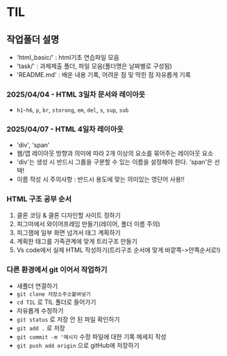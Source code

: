 # TIL
## 작업폴더 설명
* 'html_basic/' : html기초 연습파일 모음 <!-- /는 폴더라는 뜻 -->
* 'task/' : 과제제출 폴더, 파일 모음(폴더명은 날짜별로 구성됨)
* 'README.md' : 배운 내용 기록, 어려운 점 및 막힌 점 자유롭게 기록
### 2025/04/04 - HTML 3일차 문서와 레이아웃
* `h1~h6`, `p`, `br`, `storong`, `em`, `del`, `s`, `sup`, `sub`
### 2025/04/07 - HTML 4일차 레이아웃
* 'div', 'span'
* 웹/앱 레이아웃 방향과 의미에 따라 2개 이상의 요소를 묶어주는 레이아웃 요소
* 'div'는 생성 시 반드시 그룹을 구분할 수 있는 이름을 설정해야 한다. 'span'은 선택!
* 이름 작성 시 주의사항 : 반드시 용도에 맞는 의미있는 영단어 사용!!
### HTML 구조 공부 순서
1. 클론 코딩 & 클론 디자인할 사이트 정하기
2. 피그마에서 와이어프레임 만들기(레이어, 폴더 이름 주의)
3. 피그잼에 일부 화면 넘겨서 태그 계획하기
4. 계획한 태그를 가족관계에 맞게 트리구조 만들기
5. Vs code에서 실제 HTML 작성하기(트리구조 순서에 맞게 바깥쪽->안쪽순서로!)
### 다른 환경에서 git 이어서 작업하기
* 새폴더 연결하기
* `git clone 저장소주소붙여넣기`
* `cd TIL` 로 TIL 폴더로 들어가기 <!-- 폴더명:TIL -->
* 자유롭게 수정하기
* `git status` 로 저장 안 된 파일 확인하기
* `git add .` 로 저장
* `git commit -m '메시지` 수정 파일에 대한 기록 메세지 작성
* `git push add origin` 으로 gitHub에 저장하기